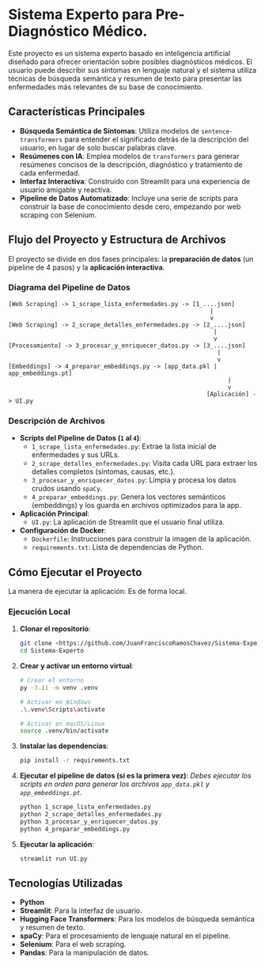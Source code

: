 # Sistema Experto para Pre-Diagnóstico Médico.

Este proyecto es un sistema experto basado en inteligencia artificial diseñado para ofrecer orientación sobre posibles diagnósticos médicos. El usuario puede describir sus síntomas en lenguaje natural y el sistema utiliza técnicas de búsqueda semántica y resumen de texto para presentar las enfermedades más relevantes de su base de conocimiento.

## Características Principales

-   **Búsqueda Semántica de Síntomas**: Utiliza modelos de `sentence-transformers` para entender el significado detrás de la descripción del usuario, en lugar de solo buscar palabras clave.
-   **Resúmenes con IA**: Emplea modelos de `transformers` para generar resúmenes concisos de la descripción, diagnóstico y tratamiento de cada enfermedad.
-   **Interfaz Interactiva**: Construido con Streamlit para una experiencia de usuario amigable y reactiva.
-   **Pipeline de Datos Automatizado**: Incluye una serie de scripts para construir la base de conocimiento desde cero, empezando por web scraping con Selenium.

##  Flujo del Proyecto y Estructura de Archivos

El proyecto se divide en dos fases principales: la **preparación de datos** (un pipeline de 4 pasos) y la **aplicación interactiva**.

### Diagrama del Pipeline de Datos

```
[Web Scraping] -> 1_scrape_lista_enfermedades.py -> [1_....json]
                                                         |
                                                         v
[Web Scraping] -> 2_scrape_detalles_enfermedades.py -> [2_....json]
                                                          |
                                                          v
[Procesamiento] -> 3_procesar_y_enriquecer_datos.py -> [3_....json]
                                                           |
                                                           v
[Embeddings] -> 4_preparar_embeddings.py -> [app_data.pkl | app_embeddings.pt]
                                                              |
                                                              v
                                                        [Aplicación] -> UI.py
```

### Descripción de Archivos

-   **Scripts del Pipeline de Datos (`1` al `4`)**:
    -   `1_scrape_lista_enfermedades.py`: Extrae la lista inicial de enfermedades y sus URLs.
    -   `2_scrape_detalles_enfermedades.py`: Visita cada URL para extraer los detalles completos (síntomas, causas, etc.).
    -   `3_procesar_y_enriquecer_datos.py`: Limpia y procesa los datos crudos usando `spaCy`.
    -   `4_preparar_embeddings.py`: Genera los vectores semánticos (embeddings) y los guarda en archivos optimizados para la app.
-   **Aplicación Principal**:
    -   `UI.py`: La aplicación de Streamlit que el usuario final utiliza.
-   **Configuración de Docker**:
    -   `Dockerfile`: Instrucciones para construir la imagen de la aplicación.
    -   `requirements.txt`: Lista de dependencias de Python.

##  Cómo Ejecutar el Proyecto

La manera de ejecutar la aplicación: Es de forma local.

### Ejecución Local

1.  **Clonar el repositorio**:
    ```bash
    git clone <https://github.com/JuanFranciscoRamosChavez/Sistema-Experto.git>
    cd Sistema-Experto
    ```

2.  **Crear y activar un entorno virtual**:
    ```bash
    # Crear el entorno
    py -3.11 -m venv .venv

    # Activar en Windows
    .\.venv\Scripts\activate

    # Activar en macOS/Linux
    source .venv/bin/activate
    ```

3.  **Instalar las dependencias**:
    ```bash
    pip install -r requirements.txt
    ```

4.  **Ejecutar el pipeline de datos (si es la primera vez)**:
    *Debes ejecutar los scripts en orden para generar los archivos `app_data.pkl` y `app_embeddings.pt`.*
    ```bash
    python 1_scrape_lista_enfermedades.py
    python 2_scrape_detalles_enfermedades.py
    python 3_procesar_y_enriquecer_datos.py
    python 4_preparar_embeddings.py
    ```

5.  **Ejecutar la aplicación**:
    ```bash
    streamlit run UI.py
    ```

##  Tecnologías Utilizadas

-   **Python**
-   **Streamlit**: Para la interfaz de usuario.
-   **Hugging Face Transformers**: Para los modelos de búsqueda semántica y resumen de texto.
-   **spaCy**: Para el procesamiento de lenguaje natural en el pipeline.
-   **Selenium**: Para el web scraping.
-   **Pandas**: Para la manipulación de datos.
